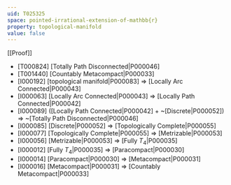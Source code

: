 ```yaml
---
uid: T025325
space: pointed-irrational-extension-of-mathbb{r}
property: topological-manifold
value: false
---
```

[[Proof]]

* [T000824] [Totally Path Disconnected|P000046]
* [T001440] [Countably Metacompact|P000033]
* [I000192] [topological manifold|P000083] => [Locally Arc Connected|P000043]
* [I000063] [Locally Arc Connected|P000043] => [Locally Path Connected|P000042]
* [I000089] ([Locally Path Connected|P000042] + ~[Discrete|P000052]) => ~[Totally Path Disconnected|P000046]
* [I000085] [Discrete|P000052] => [Topologically Complete|P000055]
* [I000077] [Topologically Complete|P000055] => [Metrizable|P000053]
* [I000056] [Metrizable|P000053] => [Fully $T_4$|P000035]
* [I000012] [Fully $T_4$|P000035] => [Paracompact|P000030]
* [I000014] [Paracompact|P000030] => [Metacompact|P000031]
* [I000016] [Metacompact|P000031] => [Countably Metacompact|P000033]


